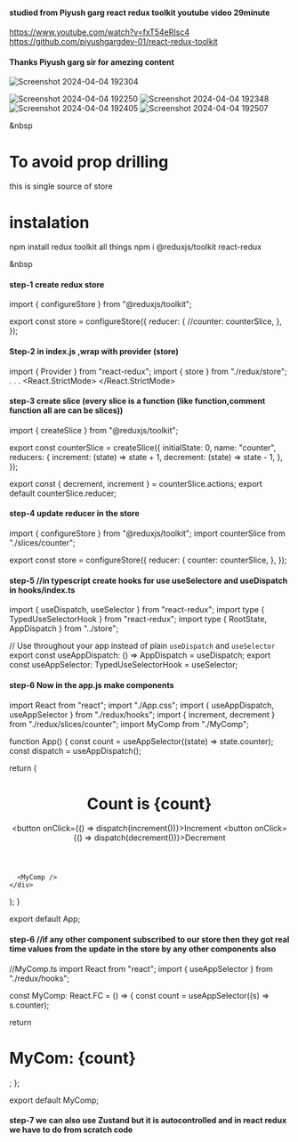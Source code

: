 #### studied from Piyush garg react redux toolkit youtube video 29minute
https://www.youtube.com/watch?v=fxT54eRIsc4
<br />
https://github.com/piyushgargdev-01/react-redux-toolkit
#### Thanks Piyush garg sir for amezing content 
![Screenshot 2024-04-04 192304](https://github.com/mishrasatyapriya9/Redux_Basics_use/assets/106869525/34bfb4b1-20d9-413a-b785-b09eacd2752e)

![Screenshot 2024-04-04 192250](https://github.com/mishrasatyapriya9/Redux_Basics_use/assets/106869525/20338916-70c7-49c5-9c20-ff1e1eccaed1)
![Screenshot 2024-04-04 192348](https://github.com/mishrasatyapriya9/Redux_Basics_use/assets/106869525/13ca62c5-f205-42a2-b097-11522f3c1627)
![Screenshot 2024-04-04 192405](https://github.com/mishrasatyapriya9/Redux_Basics_use/assets/106869525/9bf71467-be06-45de-8e49-da8c3c96d38e)
![Screenshot 2024-04-04 192507](https://github.com/mishrasatyapriya9/Redux_Basics_use/assets/106869525/c0bea063-3fd8-4094-804b-b1224a9365d7)


 &nbsp
 <br/>
# To avoid prop drilling
this is single source of store
# instalation 
npm  install redux toolkit all things
npm i @reduxjs/toolkit react-redux

&nbsp
 <br/>

#### step-1 create redux store 

import { configureStore } from "@reduxjs/toolkit";

export const store = configureStore({
  reducer: {
    //counter: counterSlice,
  },
});


#### Step-2 in index.js ,wrap with provider (store)


import { Provider } from "react-redux";
import { store } from "./redux/store";
.
.
.
<React.StrictMode>
    <Provider store={store}>
      <App />
    </Provider>
  </React.StrictMode>

#### step-3 create slice (every slice is a function (like function,comment function all are can be slices))

import { createSlice } from "@reduxjs/toolkit";

export const counterSlice = createSlice({
  initialState: 0,
  name: "counter",
  reducers: {
    increment: (state) => state + 1,
    decrement: (state) => state - 1,
  },
});

export const { decrement, increment } = counterSlice.actions;
export default counterSlice.reducer;

#### step-4 update reducer in the store 

import { configureStore } from "@reduxjs/toolkit";
import counterSlice from "./slices/counter";

export const store = configureStore({
  reducer: {
    counter: counterSlice,
  },
});

#### step-5 //in typescript create hooks for use useSelectore and useDispatch in hooks/index.ts

import { useDispatch, useSelector } from "react-redux";
import type { TypedUseSelectorHook } from "react-redux";
import type { RootState, AppDispatch } from "../store";

// Use throughout your app instead of plain `useDispatch` and `useSelector`
export const useAppDispatch: () => AppDispatch = useDispatch;
export const useAppSelector: TypedUseSelectorHook<RootState> = useSelector;

#### step-6 Now in the app.js make components 

import React from "react";
import "./App.css";
import { useAppDispatch, useAppSelector } from "./redux/hooks";
import { increment, decrement } from "./redux/slices/counter";
import MyComp from "./MyComp";

function App() {
  const count = useAppSelector((state) => state.counter);
  const dispatch = useAppDispatch();

  return (
    <div className="App">
      <header className="App-header">
        <h1>Count is {count}</h1>
        <button onClick={() => dispatch(increment())}>Increment</button>
        <button onClick={() => dispatch(decrement())}>Decrement</button>
      </header>

      <MyComp />
    </div>
  );
}

export default App;

#### step-6 //if any other component subscribed to our store then they got real time values from the update in the store by any other components also

//MyComp.ts
import React from "react";
import { useAppSelector } from "./redux/hooks";

const MyComp: React.FC = () => {
  const count = useAppSelector((s) => s.counter);

  return <h1>MyCom: {count}</h1>;
};

export default MyComp;


#### step-7 we can  also use Zustand but it is autocontrolled and in react redux we have to do from scratch code 

